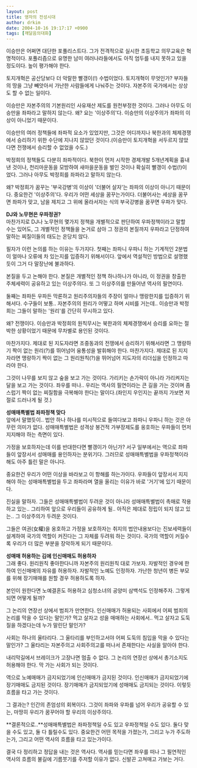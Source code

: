 ```yaml
---
layout: post
title: 영자의 전성시대
author: drkim
date: 2004-10-16 19:17:17 +0900
tags: [깨달음의대화]
---
```

 이승만은 어쩌면 대단한 포퓰리스트다. 그가 전격적으로 실시한 초등학교 의무교육은 혁명적이다. 포퓰리즘으로 유명한 남미 여러나라들에서도 아직 엄두를 내지 못하고 있을 정도이다. 높이 평가해야 한다.    
  
토지개혁은 공산당보다 더 악랄한 빨갱이(!) 수법이었다. 토지개혁이 무엇인가? 부자들의 땅을 그냥 빼앗아서 가난한 사람들에게 나눠주는 것이다. 자본주의 국가에서는 상상도 할 수 없는 일이다.    
  
이승만은 자본주의의 기본원리인 사유재산 제도를 원천부정한 것이다. 그러나 아무도 이승만을 좌파라고 말하지 않는다. 왜? 요는 '이상주의'다. 이승만의 이상주의가 좌파의 이상이 아니었기 때문이다.    
  
이승만의 여러 정책들에 좌파적 요소가 있었지만, 그것은 어디까지나 북한과의 체제경쟁에서 승리하기 위한 수단에 지나지 않았던 것이다.(이승만이 토지개혁을 서두르지 않았다면 전쟁에서 승리할 수 없었을 수도.) 
  
  
박정희의 정책들도 다분히 좌파적이다. 북한이 먼저 시작한 경제개발 5개년계획을 흉내낸 것이나, 천리마운동을 모방하여 새마을운동을 벌인 것이나 확실히 빨갱이 수법(!)이었다. 그러나 아무도 박정희를 좌파라고 말하지 않는다.    
  
왜? 박정희가 꿈꾸는 '부국강병'의 이상이 '더불어 살자'는 좌파의 이상이 아니기 때문이다. 중요한건 '이상주의'다. 우리가 어떤 세상을 꿈꾸는가이다. 더불어사는 세상을 꿈꾸면 좌파가 맞고, 남을 제치고 그 위에 올라서자는 식의 부국강병을 꿈꾸면 우파가 맞다.    
  
**DJ와 노무현은 우파정권?**  
마찬가지로 DJ나 노무현의 몇가지 정책을 개별적으로 판단하여 우파정책이라고 말할 수는 있어도, 그 개별적인 정책들을 논거로 삼아 그 정권의 본질까지 우파라고 단정하여 말하는 찌질이들의 태도는 온당치 않다.    
  
필자가 이런 논의를 하는 이유는 두가지다. 첫째는 좌파니 우파니 하는 기계적인 2분법이 얼마나 오류에 차 있는지를 입증하기 위해서이다. 앞에서 역설적인 방법으로 설명했듯이 그거 다 말장난에 불과하다. 
  
  
본질을 두고 논해야 한다. 본질은 개별적인 정책 하나하나가 아니라, 이 정권을 창출한 주체세력이 공유하고 있는 이상주의다. 또 그 이상주의를 만들어낸 역사의 필연이다.    
  
둘째는 좌파든 우파든 막론하고 원리주의자들의 주장이 얼마나 맹랑한지를 입증하기 위해서다. 수구들이 보통.. 자본주의의 원리가 어떻고 하며 시비를 거는데.. 이승만과 박정희는 그들이 말하는 '원리'를 간단히 무시하고 있다.    
  
왜? 전쟁이다. 이승만과 박정희의 원칙무시는 북한과의 체제경쟁에서 승리를 요하는 절박한 상황이었기 때문에 무차별로 용인된 것이다.    
  
마찬가지다. 제대로 된 지도자라면 조중동과의 전쟁에서 승리하기 위해서라면 그 맹랑하기 짝이 없는 원리(?)를 뛰어넘어 융통성을 발휘해야 한다. 마찬가지다. 제대로 된 지지자라면 맹랑하기 짝이 없는 그 원리원칙(?)을 뛰어넘어 지도자의 리더십을 인정하고 따라야 한다.    
  
그것이 나무를 보지 않고 숲을 보고 가는 것이다. 가리키는 손가락이 아니라 가리켜지는 달을 보고 가는 것이다. 좌우를 떠나.. 우리는 역사의 필연이라는 큰 길을 가는 것이며 좀스럽기 짝이 없는 찌질함을 극복해야 한다는 말이다.(좌인지 우인지는 끝까지 가보면 저절로 드러나게 될 것.)    
  
**성매매특별법 좌파정책 맞다**  
앞에서 말했듯이.. 법안 하나 하나를 미시적으로 들여다보고 좌파니 우파니 하는 것은 아무런 의미가 없다. 성매매특별법은 성격상 봉건적 가부장제도를 옹호하는 우파들이 먼저 지지해야 하는 측면이 있다.    
  
가정을 보호하자는데 이를 반대한다면 빨갱이가 아닌가? 서구 일부에서는 역으로 좌파들이 앞장서서 성매매를 용인하자는 분위기다. 그러므로 성매매특별법을 우파정책이라 해도 아주 틀린 말은 아니다.    
  
중요한건 우리가 어떤 이상을 바라보고 이 항해를 하는가이다. 우파들이 앞장서서 지지해야 하는 성매매특별법을 두고 좌파라며 열을 올리는 이유가 바로 '거기'에 있기 때문이다.    
  
진실을 말하자. 그들은 성매매특별법이 두려운 것이 아니라 성매매특별법이 촉매로 작용하고 있는.. 그리하여 앞으로 우리들이 공유하게 될.. 아직은 제대로 정립이 되지 않고 있는.. 그 이상주의가 두려운 것이다.    
  
그들은 여권(女權)을 옹호하고 가정을 보호하자는 취지의 법안내용보다는 진보세력들이 설계하여 국가의 역할이 커진다는 그 자체를 두려워 하는 것이다. 국가의 역할이 커질수록 우리가 더 많은 부분을 장악하게 되기 때문이다.    
  
**성매매 허용하는 김에 인신매매도 허용하자**  
그래 좋다. 원리원칙 좋아한다니까 자본주의 원리원칙 대로 가보자. 자발적인 경우에 한하여 인신매매의 자유를 허용하자. 자발적인 노예도 인정하자. 가난한 청년이 병든 부모를 위해 장기매매를 원할 경우 허용하도록 하자.    
  
본인이 원한다면 노예결혼도 허용하고 심청소녀의 공양미 삼백석도 인정해주자. 그렇게 되면 어떻게 될까?    
  
그 논리의 연장선 상에서 범죄가 만연한다. 인신매매가 허용되는 사회에서 어찌 범죄의 논리를 막을 수 있다는 말인가? 먹고 살자고 성을 매매하는 사회에서.. 먹고 살자고 도둑질을 하겠다는데 누가 말린단 말인가?    
  
사회는 하나의 울타리다. 그 울타리를 부인하고서야 어찌 도둑의 침입을 막을 수 있다는 말인가? 그 울타리는 자본주의고 사회주의고를 떠나서 존재한다는 사실을 알아야 한다.    
  
내리막길에서 브레이크가 고장나면 멈출 수 없다. 그 논리의 연장선 상에서 총기소지도 허용해야 한다. 막 가는 사회가 되는 것이다.    
  
역으로 노예매매가 금지되었기에 인신매매가 금지된 것이다. 인신매매가 금지되었기에 장기매매도 금지된 것이다. 장기매매가 금지되었기에 성매매도 금지되는 것이다. 이렇듯 흐름을 타고 가는 것이다.    
  
그 결과는? 인간의 존엄성의 회복이다. 그것이 좌파와 우파를 넘어 우리가 공유할 수 있는, 마땅히 우리가 꿈꾸어야 할 우리의 이상주의다.    
  
**결론적으로..**성매매특별법은 좌파정책일 수도 있고 우파정책일 수도 있다. 둘다 맞을 수도 있고, 둘 다 틀릴수도 있다. 중요한건 어떤 목적을 가졌는가, 그리고 누가 주도하는가, 그리고 어떤 역사의 흐름을 타고 있는가이다.    
  
결국 다 정리하고 정답을 내는 것은 역사다. 역사를 믿는다면 좌우를 떠나 그 필연적인 역사의 흐름의 불길에 기름붓기를 주저할 이유가 없다. 신발끈 고쳐매고 가보는 거다.